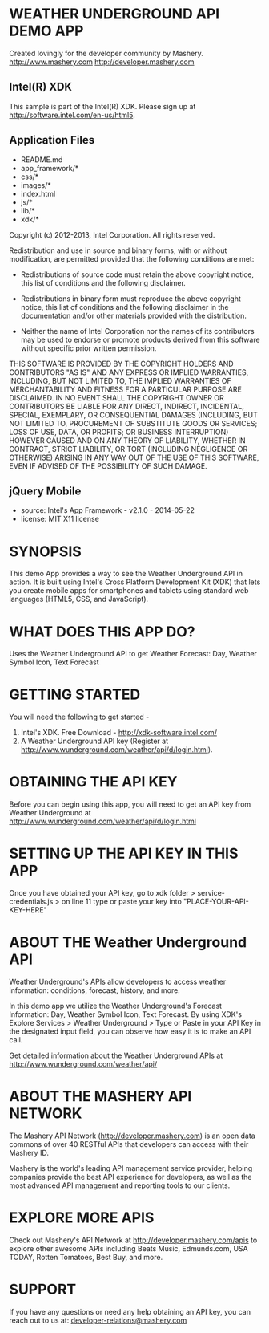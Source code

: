 WEATHER UNDERGROUND API DEMO APP
==================================================================
Created lovingly for the developer community by Mashery.
http://www.mashery.com
http://developer.mashery.com

Intel(R) XDK
-------------------------------------------
This sample is part of the Intel(R) XDK. 
Please sign up at http://software.intel.com/en-us/html5. 

Application Files
-----------------
* README.md
* app_framework/*
* css/*
* images/*
* index.html
* js/*
* lib/*
* xdk/*



Copyright (c) 2012-2013, Intel Corporation. All rights reserved.

Redistribution and use in source and binary forms, with or without modification, 
are permitted provided that the following conditions are met:

- Redistributions of source code must retain the above copyright notice, 
  this list of conditions and the following disclaimer.

- Redistributions in binary form must reproduce the above copyright notice, 
  this list of conditions and the following disclaimer in the documentation 
  and/or other materials provided with the distribution.

- Neither the name of Intel Corporation nor the names of its contributors 
  may be used to endorse or promote products derived from this software 
  without specific prior written permission.

THIS SOFTWARE IS PROVIDED BY THE COPYRIGHT HOLDERS AND CONTRIBUTORS "AS IS" 
AND ANY EXPRESS OR IMPLIED WARRANTIES, INCLUDING, BUT NOT LIMITED TO, 
THE IMPLIED WARRANTIES OF MERCHANTABILITY AND FITNESS FOR A PARTICULAR PURPOSE 
ARE DISCLAIMED. IN NO EVENT SHALL THE COPYRIGHT OWNER OR CONTRIBUTORS BE 
LIABLE FOR ANY DIRECT, INDIRECT, INCIDENTAL, SPECIAL, EXEMPLARY, OR 
CONSEQUENTIAL DAMAGES (INCLUDING, BUT NOT LIMITED TO, PROCUREMENT OF SUBSTITUTE 
GOODS OR SERVICES; LOSS OF USE, DATA, OR PROFITS; OR BUSINESS INTERRUPTION) 
HOWEVER CAUSED AND ON ANY THEORY OF LIABILITY, WHETHER IN CONTRACT, STRICT 
LIABILITY, OR TORT (INCLUDING NEGLIGENCE OR OTHERWISE) ARISING IN ANY WAY OUT 
OF THE USE OF THIS SOFTWARE, EVEN IF ADVISED OF THE POSSIBILITY OF SUCH DAMAGE.

jQuery Mobile
-----------------------------------------------------------------------------
* source:  Intel's App Framework - v2.1.0 - 2014-05-22
* license: MIT X11 license

SYNOPSIS
==================================================================
This demo App provides a way to see the Weather Underground API in action. 
It is built using Intel's Cross Platform Development Kit (XDK) 
that lets you create mobile apps for smartphones and tablets using
standard web languages (HTML5, CSS, and JavaScript).


WHAT DOES THIS APP DO?
==================================================================
Uses the Weather Underground API to get Weather Forecast: Day, Weather Symbol Icon, Text Forecast

GETTING STARTED
==================================================================
You will need the following to get started -

1. Intel's XDK. Free Download - http://xdk-software.intel.com/
2. A Weather Underground API key (Register at http://www.wunderground.com/weather/api/d/login.html).


OBTAINING THE API KEY
==================================================================
Before you can begin using this app, you will need to get an API key 
from Weather Underground at http://www.wunderground.com/weather/api/d/login.html


SETTING UP THE API KEY IN THIS APP
==================================================================
Once you have obtained your API key, go to xdk folder > service-credentials.js > on line 11 type or paste your key into "PLACE-YOUR-API-KEY-HERE"

ABOUT THE Weather Underground API
==================================================================
Weather Underground's APIs allow developers to access weather information: conditions, forecast, history, and more.

In this demo app we utilize the Weather Underground's Forecast Information: Day, Weather Symbol Icon, Text Forecast. By using XDK's Explore Services > Weather Underground > Type or Paste in your API Key in the designated input field, you can observe how easy it is to make an API call.

Get detailed information about the Weather Underground APIs at 
http://www.wunderground.com/weather/api/

ABOUT THE MASHERY API NETWORK
==================================================================
The Mashery API Network (http://developer.mashery.com) is an open
data commons of over 40 RESTful APIs that developers can access 
with their Mashery ID.  

Mashery is the world's leading API management service provider, helping 
companies provide the best API experience for developers, as well as 
the most advanced API management and reporting tools to our clients. 


EXPLORE MORE APIS
==================================================================
Check out Mashery's API Network at http://developer.mashery.com/apis
to explore other awesome APIs including Beats Music, Edmunds.com, USA TODAY, 
Rotten Tomatoes, Best Buy, and more. 


SUPPORT
==================================================================
If you have any questions or need any help obtaining an API key, 
you can reach out to us at: developer-relations@mashery.com
